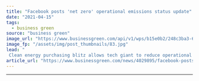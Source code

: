 ```yaml
---
title: "Facebook posts 'net zero' operational emissions status update"
date: "2021-04-15"
tags: 
  - business green
source: "business green"
image_url: "https://www.businessgreen.com/api/v1/wps/b15e0b2/248c3ba3-699c-4909-9ab9-8a4bf7c053ac/9/los-lunas-data-center-construction-185x114.jpg"
image_fp: "/assets/img/post_thumbnails/83.jpg"
lead: "
 Clean energy purchasing blitz allows tech giant to reduce operational greenhouse gas emissions by 94 per cent in three years, company announces ..."
article_url: "https://www.businessgreen.com/news/4029895/facebook-posts-net-zero-operational-emissions-status-update"
---
```


---
